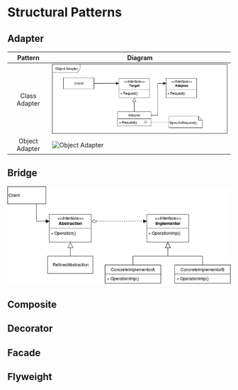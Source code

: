 # Structural Patterns

## Adapter
Pattern        | Diagram
:------------: | -------
Class Adapter  | ![Class Adapter](./adapter1.png)
Object Adapter | ![Object Adapter](./adapter2.png)

## Bridge
![Bridge](./bridge.png)

## Composite

## Decorator

## Facade

## Flyweight

